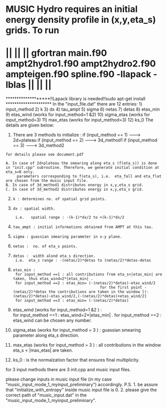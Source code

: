 MUSIC Hydro requires an initial energy density profile in (x,y,eta_s) grids.
To run  
====================================================================
||                                                                                                                                                      ||
|| gfortran main.f90 ampt2hydro1.f90 ampt2hydro2.f90 ampteigen.f90 spline.f90 -llapack -lblas  ||
||                                                                                                                                                      ||
====================================================================
*******************!!Lapack library is needed!!sudo apt-get install *********************
In the "input_file.dat" there are 12 entries:
    1) input_method
    2) k 
    3) dx
    4) tau_ampt
    5) sigma
    6) netas
    7) detas
    8) etas_min 
    9) etas_wind (works for input_method=1 &2)
  10) sigma_etas (works for input_method=3)
  11) max_etas  (works for input_method=3)
  12) ks_0 
The details are given below:

1)    There are 3 methods to initialize :
	if (input_method == 1) ---> 2d+plateau
	if (input_method == 2) ---> 3d_method1
	if (input_method == 3) ---> 3d_method2

	for details please see document.pdf

	A. In case of 2d+plateau the smearing along eta_s (f(eta_s)) is done in "init.cpp" subroutine. Therefore, we generate initial condition at eta_s=0 only.
	     parameters corresponding to f(eta_s), i.e.  eta_fall and eta_flat are chosen from the music input file.
	B. In case of 3d_method1 distributes energy in x,y,eta_s grid.
	C. In case of 3d_method2 distributes energy in x,y,eta_s grid.
	
2)     k : determines no. of spatial grid points.
3)     dx : spatial width.

        i.e.   spatial range : -(k-1)*dx/2 to +(k-1)*dx/2
        
4)     tau_ampt : initial informations obtained from AMPT at this tau.
5)     sigma : guassian smearing parameter in x-y plane.
6)     netas :  no. of eta_s points.
7)     detas :  width alond eta_s direction.
        i.e.  eta_s range : -(netas/2)*detas to (netas/2)*detas-detas
        
8)     etas_min : 
        for input_method ==1 : all contributions from eta_s<|etas_min| are taken, thus etas_wind=2*|etas_min| .
        for input_method ==2 : etas_min= (-(netas/2)*detas)-etas_wind/2
                                              for the first point -(netas/2)*detas the contributions are taken in the window [(-(netas/2)*detas)-etas_wind/2,(-(netas/2)*detas)+etas_wind/2]
        for input_method ==3 : etas_min= (-(netas/2)*detas)            
                              
9)    etas_wind (works for input_method=1 &2 ) :     
       for input_method ==1 :  etas_wind=2*|etas_min| . 
       for input_method ==2 :  etas_wind can be chosen any number.  
         
                                                
10)  sigma_etas (works for input_method = 3 ) : guassian smearing parameter along eta_s direction.
11)  max_etas (works for input_method = 3 ) : all contributions in the window eta_s < |max_etas| are taken.
12)  ks_0 : is the normalzation factor that ensures final multiplicity.

for 3 input methods there are 3 init.cpp and music input files.

please change inputs in music input file (in my case "music_input_mode_1_myinput_preliminary") accordingly.
P.S. 1. be assure that "initialize_with_entropy" inside music input file is 0.
       2. please give the correct path of "music_input.dat" in the "music_input_mode_1_myinput_preliminary".
